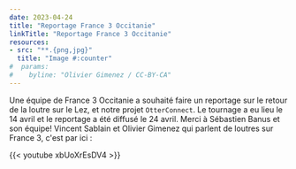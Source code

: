 ```yaml
---
date: 2023-04-24
title: "Reportage France 3 Occitanie"
linkTitle: "Reportage France 3 Occitanie"
resources:
- src: "**.{png,jpg}"
  title: "Image #:counter"
#  params:
#    byline: "Olivier Gimenez / CC-BY-CA"
---
```


Une équipe de France 3 Occitanie a souhaité faire un reportage sur le retour de la loutre sur le Lez, et notre projet `OtterConnect`. Le tournage a eu lieu le 14 avril et le reportage a été diffusé le 24 avril. Merci à Sébastien Banus et son équipe! Vincent Sablain et Olivier Gimenez qui parlent de loutres sur France 3, c'est par ici : 

{{< youtube xbUoXrEsDV4 >}}
